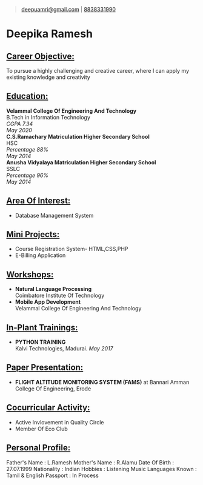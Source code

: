 >[deepuamri@gmail.com](mailto:deepuamri@gmail.com) | 
[8838331990](tel:8838331990)

# Deepika Ramesh
 ## <ins> Career Objective: </ins>
   To pursue a highly challenging and creative career, where I can apply my existing knowledge and creativity
## <ins> Education: </ins>
**Velammal College Of Engineering And Technology**  
 B.Tech in Information Technology  
*CGPA 7.34*  
*May 2020*  
**C.S.Ramachary Matriculation Higher Secondary School**  
 HSC  
*Percentage 88%*  
*May 2014*     
**Anusha Vidyalaya Matriculation Higher Secondary School**  
 SSLC  
*Percentage 96%*  
*May 2014*   

## <ins>Area Of Interest: </ins>
- Database Management System

## <ins>Mini Projects: </ins>
- Course Registration System- HTML,CSS,PHP
- E-Billing Application

## <ins>Workshops: </ins>
- **Natural Language Processing**  
Coimbatore Institute Of Technology 
- **Mobile App Development**  
Velammal College Of Engineering And Technology

## <ins>In-Plant Trainings: </ins>
- **PYTHON TRAINING**  
Kalvi Technologies, Madurai. 
*May 2017*

## <ins>Paper Presentation: </ins>
- **FLIGHT ALTITUDE MONITORING SYSTEM (FAMS)** at Bannari Amman College Of Engineering, Erode

## <ins>Cocurricular Activity: </ins>
- Active Invlovement in Quality Circle
- Member Of Eco Club

## <ins>Personal Profile: </ins>
 Father's Name   : L.Ramesh
 Mother's Name   : R.Alamu
 Date Of Birth   : 27.07.1999
 Nationality     : Indian
 Hobbies         : Listening Music
 Languages Known : Tamil & English
 Passport        : In Process


